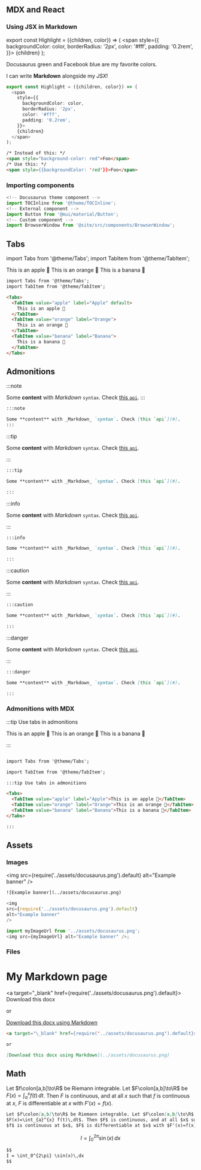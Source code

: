 ## MDX and React

### Using JSX in Markdown

export const Highlight = ({children, color}) => (
  <span
    style={{
      backgroundColor: color,
      borderRadius: '2px',
      color: '#fff',
      padding: '0.2rem',
    }}>
    {children}
  </span>
);

<Highlight color="#25c2a0">Docusaurus green</Highlight> and <Highlight color="#1877F2">Facebook blue</Highlight> are my favorite colors.

I can write **Markdown** alongside my _JSX_!

```ts
export const Highlight = ({children, color}) => (
  <span
    style={{
      backgroundColor: color,
      borderRadius: '2px',
      color: '#fff',
      padding: '0.2rem',
    }}>
    {children}
  </span>
);
```

```html
/* Instead of this: */
<span style="background-color: red">Foo</span>
/* Use this: */
<span style={{backgroundColor: 'red'}}>Foo</span>
```

### Importing components

```javascript
<!-- Docusaurus theme component -->
import TOCInline from '@theme/TOCInline';
<!-- External component -->
import Button from '@mui/material/Button';
<!-- Custom component -->
import BrowserWindow from '@site/src/components/BrowserWindow';
```

## Tabs

import Tabs from '@theme/Tabs';
import TabItem from '@theme/TabItem';

<Tabs>
  <TabItem value="apple" label="Apple" default>
    This is an apple 🍎
  </TabItem>
  <TabItem value="orange" label="Orange">
    This is an orange 🍊
  </TabItem>
  <TabItem value="banana" label="Banana">
    This is a banana 🍌
  </TabItem>
</Tabs>

```html title="TABS"
import Tabs from '@theme/Tabs';
import TabItem from '@theme/TabItem';

<Tabs>
  <TabItem value="apple" label="Apple" default>
    This is an apple 🍎
  </TabItem>
  <TabItem value="orange" label="Orange">
    This is an orange 🍊
  </TabItem>
  <TabItem value="banana" label="Banana">
    This is a banana 🍌
  </TabItem>
</Tabs>
```

## Admonitions

:::note

Some **content** with _Markdown_ `syntax`. Check [this `api`](#).
:::

```markdown
:::note

Some **content** with _Markdown_ `syntax`. Check [this `api`](#).
:::
```


:::tip

Some **content** with _Markdown_ `syntax`. Check [this `api`](#).

:::

```markdown
:::tip

Some **content** with _Markdown_ `syntax`. Check [this `api`](#).

:::
```

:::info

Some **content** with _Markdown_ `syntax`. Check [this `api`](#).

:::

```markdown
:::info

Some **content** with _Markdown_ `syntax`. Check [this `api`](#).

:::
```

:::caution

Some **content** with _Markdown_ `syntax`. Check [this `api`](#).

:::

```markdown
:::caution

Some **content** with _Markdown_ `syntax`. Check [this `api`](#).

:::
```

:::danger

Some **content** with _Markdown_ `syntax`. Check [this `api`](#).

:::

```markdown
:::danger

Some **content** with _Markdown_ `syntax`. Check [this `api`](#).

:::
```

### Admonitions with MDX


<!-- import Tabs from '@theme/Tabs'; -->
<!-- import TabItem from '@theme/TabItem'; -->

:::tip Use tabs in admonitions

<Tabs>
  <TabItem value="apple" label="Apple">This is an apple 🍎</TabItem>
  <TabItem value="orange" label="Orange">This is an orange 🍊</TabItem>
  <TabItem value="banana" label="Banana">This is a banana 🍌</TabItem>
</Tabs>

:::

```markdown

import Tabs from '@theme/Tabs';

import TabItem from '@theme/TabItem';

:::tip Use tabs in admonitions

<Tabs>
  <TabItem value="apple" label="Apple">This is an apple 🍎</TabItem>
  <TabItem value="orange" label="Orange">This is an orange 🍊</TabItem>
  <TabItem value="banana" label="Banana">This is a banana 🍌</TabItem>
</Tabs>

:::
```

## Assets

### Images

<img
src={require('../assets/docusaurus.png').default}
alt="Example banner"
/>

<Tabs>
  <TabItem value="apple" label="Markdown syntax">

  ```txt
  ![Example banner](../assets/docusaurus.png)
  ```
  </TabItem>
  <TabItem value="orange" label="CommonJS require">

  ```js
  <img
  src={require('../assets/docusaurus.png').default}
  alt="Example banner"
/>
  ```
  </TabItem>
  <TabItem value="banana" label="Import statement">

  ```ts
  import myImageUrl from '../assets/docusaurus.png';
  <img src={myImageUrl} alt="Example banner" />;
  ```
  </TabItem>

</Tabs>


### Files

# My Markdown page

<a target="\_blank" href={require('../assets/docusaurus.png').default}> Download this docx </a>

or

[Download this docx using Markdown](../assets/docusaurus.png)

```markdown
<a target="\_blank" href={require('../assets/docusaurus.png').default}> Download this docx </a>

or

[Download this docx using Markdown](../assets/docusaurus.png)
```

## Math

Let $f\colon[a,b]\to\R$ be Riemann integrable. Let $F\colon[a,b]\to\R$ be
$F(x)=\int_{a}^{x} f(t)\,dt$. Then $F$ is continuous, and at all $x$ such that
$f$ is continuous at $x$, $F$ is differentiable at $x$ with $F'(x)=f(x)$.

```markdown
Let $f\colon[a,b]\to\R$ be Riemann integrable. Let $F\colon[a,b]\to\R$ be
$F(x)=\int_{a}^{x} f(t)\,dt$. Then $F$ is continuous, and at all $x$ such that
$f$ is continuous at $x$, $F$ is differentiable at $x$ with $F'(x)=f(x)$.
```

$$
I = \int_0^{2\pi} \sin(x)\,dx
$$

```markdown
$$
I = \int_0^{2\pi} \sin(x)\,dx
$$
```